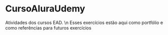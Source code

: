 # CursoAluraUdemy
Atividades dos cursos EAD. \n
Esses exercícios estão aqui como portfólio e como referências para futuros exercícios
